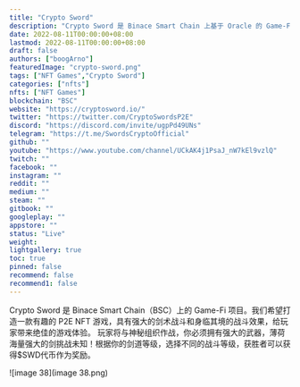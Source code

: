 ```yaml
---
title: "Crypto Sword"
description: "Crypto Sword 是 Binace Smart Chain 上基于 Oracle 的 Game-Fi 项目。凭借惊人的游戏效果，玩家可以得到娱乐并获得奖励。"
date: 2022-08-11T00:00:00+08:00
lastmod: 2022-08-11T00:00:00+08:00
draft: false
authors: ["boogArno"]
featuredImage: "crypto-sword.png"
tags: ["NFT Games","Crypto Sword"]
categories: ["nfts"]
nfts: ["NFT Games"]
blockchain: "BSC"
website: "https://cryptosword.io/"
twitter: "https://twitter.com/CryptoSwordsP2E"
discord: "https://discord.com/invite/ugpPd49UNs"
telegram: "https://t.me/SwordsCryptoOfficial"
github: ""
youtube: "https://www.youtube.com/channel/UCkAK4j1PsaJ_nW7kEl9vzlQ"
twitch: ""
facebook: ""
instagram: ""
reddit: ""
medium: ""
steam: ""
gitbook: ""
googleplay: ""
appstore: ""
status: "Live"
weight: 
lightgallery: true
toc: true
pinned: false
recommend: false
recommend1: false
---
```

Crypto Sword 是 Binace Smart Chain（BSC）上的 Game-Fi 项目。我们希望打造一款有趣的 P2E NFT 游戏，具有强大的剑术战斗和身临其境的战斗效果，给玩家带来绝佳的游戏体验。
玩家将与神秘组织作战，你必须拥有强大的武器，薄荷海量强大的剑挑战未知！根据你的剑道等级，选择不同的战斗等级，获胜者可以获得$SWD代币作为奖励。

![image 38](image 38.png)
